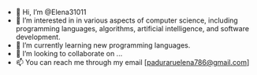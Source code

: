 - 👋 Hi, I’m @Elena31011
- 👀 I’m interested in in various aspects of computer science, including programming languages, algorithms, artificial intelligence, and software development.
- 🌱 I’m currently learning new programming languages.
- 💞️ I’m looking to collaborate on ...
- 📫 You can reach me through my email [paduraruelena786@gmail.com] 

